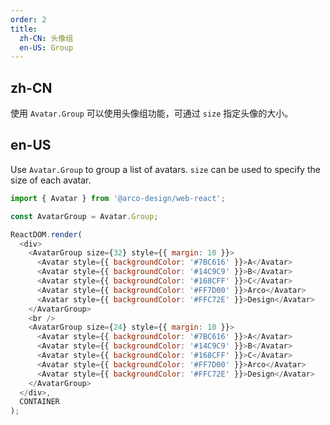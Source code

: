 ```yaml
---
order: 2
title:
  zh-CN: 头像组
  en-US: Group
---
```


## zh-CN

使用 `Avatar.Group` 可以使用头像组功能，可通过 `size` 指定头像的大小。

## en-US

Use `Avatar.Group` to group a list of avatars. `size` can be used to specify the size of each avatar.

```js
import { Avatar } from '@arco-design/web-react';

const AvatarGroup = Avatar.Group;

ReactDOM.render(
  <div>
    <AvatarGroup size={32} style={{ margin: 10 }}>
      <Avatar style={{ backgroundColor: '#7BC616' }}>A</Avatar>
      <Avatar style={{ backgroundColor: '#14C9C9' }}>B</Avatar>
      <Avatar style={{ backgroundColor: '#168CFF' }}>C</Avatar>
      <Avatar style={{ backgroundColor: '#FF7D00' }}>Arco</Avatar>
      <Avatar style={{ backgroundColor: '#FFC72E' }}>Design</Avatar>
    </AvatarGroup>
    <br />
    <AvatarGroup size={24} style={{ margin: 10 }}>
      <Avatar style={{ backgroundColor: '#7BC616' }}>A</Avatar>
      <Avatar style={{ backgroundColor: '#14C9C9' }}>B</Avatar>
      <Avatar style={{ backgroundColor: '#168CFF' }}>C</Avatar>
      <Avatar style={{ backgroundColor: '#FF7D00' }}>Arco</Avatar>
      <Avatar style={{ backgroundColor: '#FFC72E' }}>Design</Avatar>
    </AvatarGroup>
  </div>,
  CONTAINER
);
```
